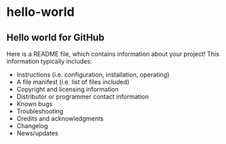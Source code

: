 # hello-world
## Hello world for GitHub

Here is a README file, which contains information about your project! This information typically includes:
 
 <ul>
 <li> Instructions (i.e. configuration, installation, operating)
 <li> A file manifest (i.e. list of files included)</li>
 <li> Copyright and licensing information</li>
 <li> Distributor or programmer contact information</li>
 <li> Known bugs</li>
 <li> Troubleshooting</li>
 <li> Credits and acknowledgments</li>
 <li> Changelog</li>
 <li> News/updates</li>
  </ul>
